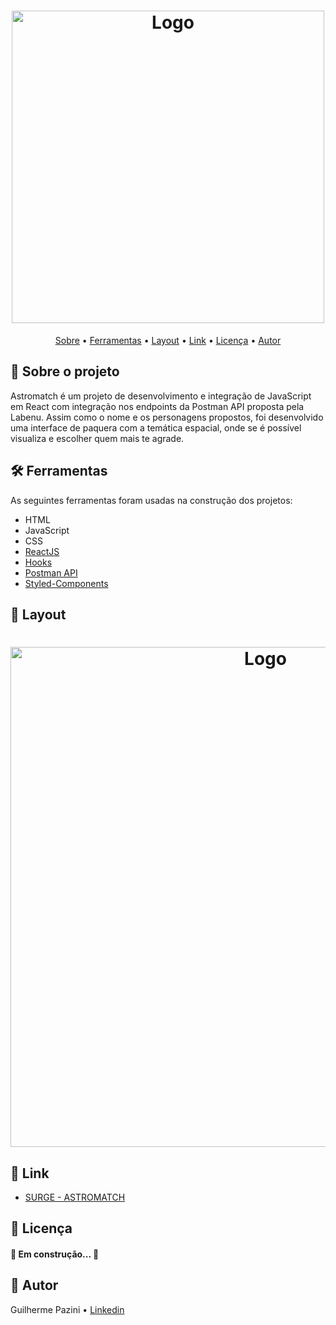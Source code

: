 <h1 align="center">
  <img src="https://user-images.githubusercontent.com/86967864/139610695-62c6d406-bae5-4cf9-b7b7-0b9c7f111b24.png" alt="Logo" width="500px"/>
</h1>

<p align="center">
  <a href="#-sobre-o-projeto">Sobre</a> •
  <a href="#-ferramentas">Ferramentas</a> •
  <a href="#-layout">Layout</a> • 
  <a href="#-link">Link</a> • 
  <a href="#-licença">Licença</a> • 
  <a href="#-autor">Autor</a>
</p>

## 🔖 Sobre o projeto
Astromatch é um projeto de desenvolvimento e integração de JavaScript em React com integração nos endpoints da Postman API proposta pela Labenu.
Assim como o nome e os personagens propostos, foi desenvolvido uma interface de paquera com a temática espacial, onde se é possível visualiza e escolher quem mais te agrade.

## 🛠 Ferramentas
As seguintes ferramentas foram usadas na construção dos projetos:
+ HTML
+ JavaScript
+ CSS
+ <a target="_blank" href="https://reactjs.org/">ReactJS</a>
+ <a target="_blank" href="https://pt-br.reactjs.org/docs/hooks-intro.html">Hooks</a>
+ <a target="_blank" href="https://www.postman.com/">Postman API</a>
+ <a target="_blank" href="https://styled-components.com/">Styled-Components</a>

## 🎨 Layout
<h1 align="center">
  <img src="https://user-images.githubusercontent.com/86967864/139609833-ca3a62ad-513b-4da0-9e42-ac617a264ab9.png" alt="Logo" width="800px"/>
</h1>

## 🔗 Link
+ <a target="_blank" href="https://shaky-toys.surge.sh/">SURGE - ASTROMATCH</a>

## 📝 Licença
#### 🚧 Em construção... 🚧

## 🦸 Autor

Guilherme Pazini  • <a target="_blank" href="https://www.linkedin.com/in/guilhermepazini/">Linkedin</a>
